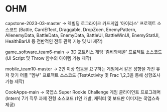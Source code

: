 # OHM
capstone-2023-03-master -> 덱빌딩 로그라이크 카드게임 '아이리스' 프로젝트 소스코드 (Battle, CardEffect, Draggable, DropZoen, EnemyPattern, AllenemyData, BattleData, EnemyData, BattleUI, BattleWinUI, EnemyStatUI, HealthBarUI 등 전반적인 전투 관력 기능 및 UI 제작)

game_software_team6-main -> 3D 포트리스 게임 '좀비와해골' 프로젝트 소스코드(UI Script 및 Throw 함수의 아이템 기능 제작)

mobile_team10-master -> 2인 이상 협동을 요구하는 게임에서 같은 성향을 가진 유저 찾기 어플 "껨부" 프로젝트 소스코드 (TestActivity 및 Frac 1,2,3을 통해 성향조사 기능 제작)

CookApps-main -> 쿡앱스 Super Rookie Challenge 게임 클라이언트 프로그래머 (Intern) 7기 직무 과제 전형 소스코드 (1인 개발, 캐릭터 및 보드판 이미지는 쿡앱스측 제공)
